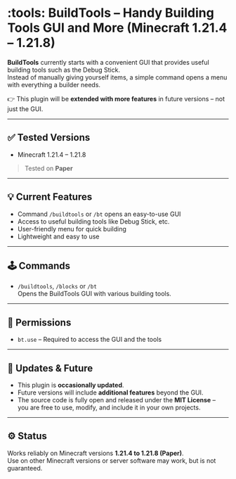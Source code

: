 # :tools: BuildTools – Handy Building Tools GUI and More (Minecraft 1.21.4 – 1.21.8)

**BuildTools** currently starts with a convenient GUI that provides useful building tools such as the Debug Stick.  
Instead of manually giving yourself items, a simple command opens a menu with everything a builder needs.  

:point_right: This plugin will be **extended with more features** in future versions – not just the GUI.

---

## :white_check_mark: Tested Versions

- Minecraft 1.21.4 – 1.21.8  
> Tested on **Paper**

---

## :bulb: Current Features

- Command `/buildtools` or `/bt` opens an easy-to-use GUI  
- Access to useful building tools like Debug Stick, etc.  
- User-friendly menu for quick building  
- Lightweight and easy to use

---

## :joystick: Commands

- `/buildtools`, `/blocks` or `/bt`  
  Opens the BuildTools GUI with various building tools.

---

## :closed_lock_with_key: Permissions

- `bt.use` – Required to access the GUI and the tools

---

## :arrows_counterclockwise: Updates & Future

- This plugin is **occasionally updated**.  
- Future versions will include **additional features** beyond the GUI.  
- The source code is fully open and released under the **MIT License** –  
  you are free to use, modify, and include it in your own projects.

---

## :gear: Status

Works reliably on Minecraft versions **1.21.4 to 1.21.8 (Paper)**.  
Use on other Minecraft versions or server software may work, but is not guaranteed.
